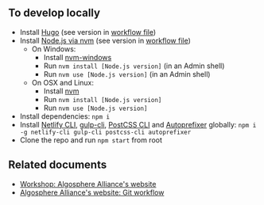 ## To develop locally
- Install [Hugo](https://gohugo.io/) (see version in [workflow file](/.github/workflows/ci-cd-source.yml))
- Install [Node.js via nvm](https://docs.npmjs.com/downloading-and-installing-node-js-and-npm) (see version in [workflow file](/.github/workflows/ci-cd-source.yml))
  - On Windows:
    - Install [nvm-windows](https://github.com/coreybutler/nvm-windows#installation--upgrades)
    - Run `nvm install [Node.js version]` (in an Admin shell)
    - Run `nvm use [Node.js version]` (in an Admin shell)
  - On OSX and Linux:
    - Install [nvm](https://github.com/nvm-sh/nvm#installation-and-update)
    - Run `nvm install [Node.js version]`
    - Run `nvm use [Node.js version]`
- Install dependencies: `npm i`
- Install [Netlify CLI](https://docs.netlify.com/cli/get-started/), [gulp-cli](https://www.npmjs.com/package/gulp-cli), [PostCSS CLI](https://github.com/postcss/postcss-cli) and [Autoprefixer](https://github.com/postcss/autoprefixer) globally: `npm i -g netlify-cli gulp-cli postcss-cli autoprefixer`
- Clone the repo and run `npm start` from root

## Related documents
- [Workshop: Algosphere Alliance's website](https://docs.google.com/document/d/1nXhrGaih0b8pFP8Ucf730qY53uq6WcF2PzS4Bp4ynPM/)
- [Algosphere Alliance's website: Git workflow](https://docs.google.com/presentation/d/1HRAely6PKDnXdPcbMXSpmX0dxytzwtd9ih9-s-rTLLg/)
